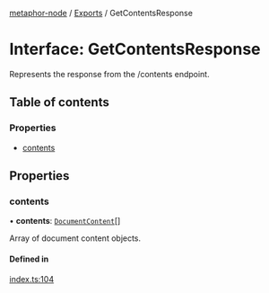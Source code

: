 [metaphor-node](../README.md) / [Exports](../modules.md) / GetContentsResponse

# Interface: GetContentsResponse

Represents the response from the /contents endpoint.

## Table of contents

### Properties

- [contents](GetContentsResponse.md#contents)

## Properties

### contents

• **contents**: [`DocumentContent`](DocumentContent.md)[]

Array of document content objects.

#### Defined in

[index.ts:104](https://github.com/metaphorsystems/metaphor-node/blob/553b699/packages/core/src/index.ts#L104)
